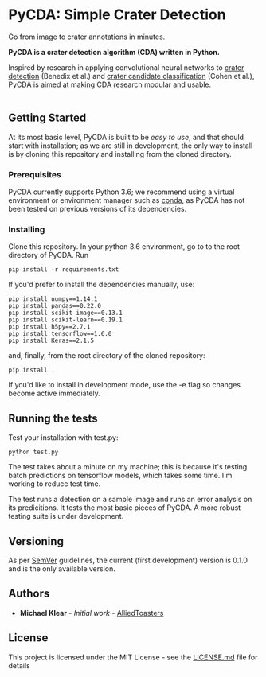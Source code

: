 # PyCDA: Simple Crater Detection
Go from image to crater annotations in minutes.

<b>PyCDA is a crater detection algorithm (CDA) written in Python.</b><br>

Inspired by research in applying convolutional neural networks to <a href='https://www.hou.usra.edu/meetings/lpsc2018/pdf/2202.pdf'>crater detection</a> (Benedix et al.) and <a href='https://arxiv.org/pdf/1601.00978.pdf'>crater candidate classification</a> (Cohen et al.), PyCDA is aimed at making CDA research modular and usable.<br><br>

## Getting Started

At its most basic level, PyCDA is built to be <I>easy to use</I>, and that should start with installation; as we are still in development, the only way to install is by cloning this repository and installing from the cloned directory.

### Prerequisites

PyCDA currently supports Python 3.6; we recommend using a virtual environment or environment manager such as <a href='https://conda.io/docs/user-guide/install/index.html#regular-installation'>conda</a>, as PyCDA has not been tested on previous versions of its dependencies.

### Installing

Clone this repository. In your python 3.6 environment, go to to the root directory of PyCDA. Run

```
pip install -r requirements.txt
```

If you'd prefer to install the dependencies manually, use:

```
pip install numpy==1.14.1
pip install pandas==0.22.0
pip install scikit-image==0.13.1
pip install scikit-learn==0.19.1
pip install h5py==2.7.1
pip install tensorflow==1.6.0
pip install Keras==2.1.5

```

and, finally, from the root directory of the cloned repository:

```
pip install .
```

If you'd like to install in development mode, use the -e flag so changes become active immediately.

## Running the tests

Test your installation with test.py:

```
python test.py
```

The test takes about a minute on my machine; this is because it's testing batch predictions on tensorflow models,
which takes some time. I'm working to reduce test time.<br>

The test runs a detection on a sample image and runs an error analysis on its predicitions. It tests the most basic pieces of PyCDA. A more robust testing suite is under development.


## Versioning

As per [SemVer](http://semver.org/) guidelines, the current (first development) version is 0.1.0 and is the only available version.

## Authors

* **Michael Klear** - *Initial work* - [AlliedToasters](https://github.com/alliedtoasters)


## License

This project is licensed under the MIT License - see the [LICENSE.md](LICENSE.md) file for details
